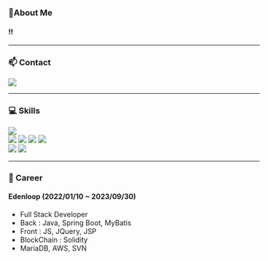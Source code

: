 ### 👋About Me
#### !!

***

### :mailbox: Contact
<a href="mailto:kkzz0001@gmail.com">
<img src="https://img.shields.io/badge/kkzz0001@gmail.com-EA4335?style=plastic&logo=Gmail&logoColor=white"/>
</a>

***

### :computer: Skills
<div>
<img src="https://img.shields.io/badge/Java-007396?style=plastic&logo=OpenJDK&logoColor=white"/>
</div>
<div>
<img src="https://img.shields.io/badge/Spring Boot-6DB33F?style=plastic&logo=Spring Boot&logoColor=white"> 
<img src="https://img.shields.io/badge/Spring Data JPA-6DB33F?style=plastic&logo=&logoColor=white"/>
<img src="https://img.shields.io/badge/Querydsl-6DB33F?style=plastic&logo=&logoColor=white"/>
<img src="https://img.shields.io/badge/Spring Security-6DB33F?style=plastic&logo=&logoColor=white"/>
</div>
<div>
<img src="https://img.shields.io/badge/MySQL-4479A1?style=plastic&logo=MySQL&logoColor=white"/>
<img src="https://img.shields.io/badge/MariaDB-003545?style=plastic&logo=MariaDB&logoColor=white"/>
</div>

***

### :rocket: Career
#### Edenloop (2022/01/10 ~ 2023/09/30)
- Full Stack Developer
- Back : Java, Spring Boot, MyBatis
- Front : JS, JQuery, JSP
- BlockChain : Solidity
- MariaDB, AWS, SVN
